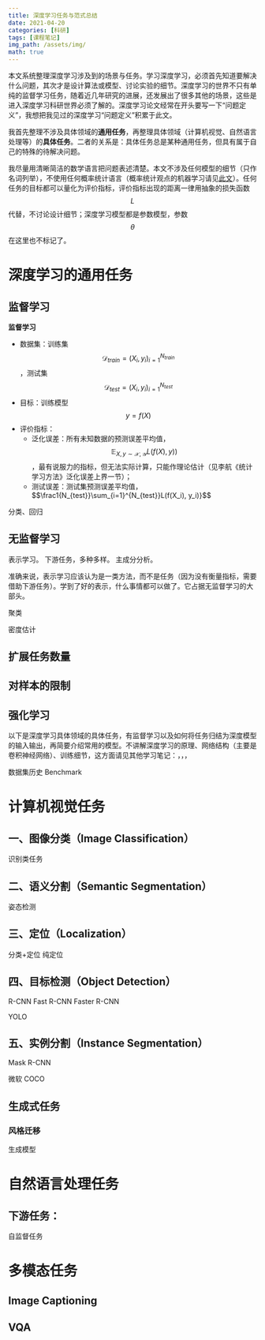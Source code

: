 ```yaml
---
title: 深度学习任务与范式总结
date: 2021-04-20
categories: [科研]
tags: [课程笔记]
img_path: /assets/img/
math: true
---
```


本文系统整理深度学习涉及到的场景与任务。学习深度学习，必须首先知道要解决什么问题，其次才是设计算法或模型、讨论实验的细节。深度学习的世界不只有单纯的监督学习任务，随着近几年研究的进展，还发展出了很多其他的场景，这些是进入深度学习科研世界必须了解的。深度学习论文经常在开头要写一下“问题定义”，我想把我见过的深度学习“问题定义”积累于此文。

我首先整理不涉及具体领域的**通用任务**，再整理具体领域（计算机视觉、自然语言处理等）的**具体任务**。二者的关系是：具体任务总是某种通用任务，但具有属于自己的特殊的待解决问题。

我尽量用清晰简洁的数学语言把问题表述清楚。本文不涉及任何模型的细节（只作名词列举），不使用任何概率统计语言（概率统计观点的机器学习请见[此文]()）。任何任务的目标都可以量化为评价指标，评价指标出现的距离一律用抽象的损失函数 $$L$$ 代替，不讨论设计细节；深度学习模型都是参数模型，参数 $$\theta$$ 在这里也不标记了。

# 深度学习的通用任务



## 监督学习

**监督学习**
- 数据集：训练集 $$\mathcal{D}_{train}={(X_i, y_i)}_{i=1}^{N_{train}}$$，测试集 $$\mathcal{D}_{test}={(X_i, y_i)}_{i=1}^{N_{test}}$$
- 目标：训练模型 $$y=f(X)$$
- 评价指标：
  - 泛化误差：所有未知数据的预测误差平均值，$$\mathbb{E}_{X,y\sim \mathcal{X},\mathcal{Y}}L(f(X),y))$$，最有说服力的指标，但无法实际计算，只能作理论估计（见李航《统计学习方法》泛化误差上界一节）；
  - 测试误差：测试集预测误差平均值，$$\frac1{N_{test}}\sum_{i=1}^{N_{test}}L(f(X_i), y_i)}$$

分类、回归

## 无监督学习

表示学习。
下游任务，多种多样。
主成分分析。

准确来说，表示学习应该认为是一类方法，而不是任务（因为没有衡量指标，需要借助下游任务）。学到了好的表示，什么事情都可以做了。它占据无监督学习的大部头。


聚类

密度估计


## 扩展任务数量


## 对样本的限制


## 强化学习






以下是深度学习具体领域的具体任务，有监督学习以及如何将任务归结为深度模型的输入输出，再简要介绍常用的模型。不讲解深度学习的原理、网络结构（主要是卷积神经网络）、训练细节，这方面请见其他学习笔记：[]()，[]()，[]()，



数据集历史 Benchmark

# 计算机视觉任务


## 一、图像分类（Image Classification）


识别类任务

## 二、语义分割（Semantic Segmentation）

姿态检测

## 三、定位（Localization） 

分类+定位
纯定位


## 四、目标检测（Object Detection）

R-CNN
Fast R-CNN
Faster R-CNN

YOLO

## 五、实例分割（Instance Segmentation）

Mask R-CNN


微软
COCO


## 生成式任务

### 风格迁移


生成模型


# 自然语言处理任务


## 下游任务：

自监督任务


##




# 多模态任务


## Image Captioning



## VQA